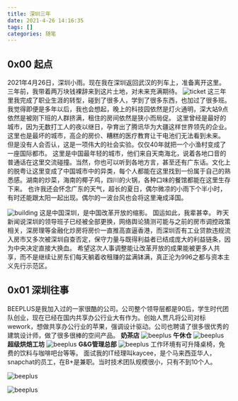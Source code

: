 ```yaml
---
title: 深圳三年
date: 2021-4-26 14:16:35
tags: []
categories: 随笔
---
```

## 0x00 起点
2021年4月26日，深圳小雨。现在我在深圳返回武汉的列车上，准备离开这里。
三年前，我带着两万块钱裸辞来到这片土地，对未来充满期待。
![ticket](../images/ticket.jpeg)
这三年里我完成了职业生涯的转型，碰到了很多人，学到了很多东西，也加过了很多班。
我觉得即便是多年以后，我也会想起，晚上的科技园依然是灯火通明，深大站9点依然是被刚下班的人群挤满，租住的房间依然是狭小而局促。
这里曾经是最好的城市，因为无数打工人的夜以继日，孕育出了腾讯华为大疆这样世界领先的企业。
这里也是最坏的城市，高企的房价、糟糕的医疗教育让干电池们无法看到未来。
但是没有人会否认，这是一项伟大的社会实验。仅仅40年就把一个小渔村变成了一座国际都市。
这里是中国最年轻的城市，他们来自天南海北，说着各地口音的普通话在这里交流碰撞。当然，你也可以听到各地方言，甚至还有广东话。文化上的脱粤让这里变成了中国城市中的异类，每个人都能在这里找到一份属于自己的熟悉感。湖南的炒菜，海南的椰子鸡，四川的火锅，各种口味的餐馆都能在这里生存下来。
也许我还会怀念广东的天气，超长的夏日，偶尔微凉的小雨下个半小时，有时还能跟太阳一起出现。偶尔的一波台风也会将这里淹成泽国。
<!--more-->
![building](../images/building.jpeg)
这是中国深圳，是中国改革开放的缩影。
国运如此，我辈甚幸。
昨天新闻说深圳的领导班子已经被全部更换，网络舆论猜测可能与之前的房市调控政策相关，深房理等金融化炒房将房价一直推高直逼香港，而深圳否有工业贷款违规流入房市又多次被深圳自查否定，保守力量与既得利益者已结成庞大的利益链条，因为中央决定直接大换血。
希望这次人事调整能让改革开放的成果能被更多人共享，而不是继续让房东们每天躺着收租赚的盆满钵满，真正沦为996之都与资本主义先行示范区。

## 0x01 深圳往事
BEEPLUS是我加入过的一家很酷的公司。公司整个领导层都是90后，学生时代团队创业，现在已经在国内共享办公行业大有作为。创始人贾凡将公司对标wework，想做共享办公行业的苹果，强调设计驱动。公司也聘请了很多很优秀的建筑设计师，做了很多很棒的空间产品。
**奶茶店**
![beeplus](../images/beeplus0.jpeg)
**午休仓**
![beeplus](../images/beeplus1.jpeg)
**超级烘焙工坊**
![beeplus](../images/beeplus2.jpeg)
**G&G管理总部**
![beeplus](../images/beeplus3.jpeg)
工作环境有可升降桌椅，免费的饮料与咖啡吧台等等。
面试我的IT经理叫kaycee，是个马来西亚华人，snapchat的员工，在B+是兼职。当时技术团队规模很小，只有不到10个人。

![beeplus](../images/beeplus4.jpeg)

![beeplus](../images/beeplus5.jpeg)